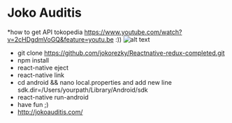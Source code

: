 # Joko Auditis
*how to get API tokopedia https://www.youtube.com/watch?v=2cHDgdmVoGQ&feature=youtu.be :))
![alt text](https://i.ytimg.com/vi/vGOldJHyXAc/maxresdefault.jpg)

* git clone https://github.com/jokorezky/Reactnative-redux-completed.git
* npm install
* react-native eject
* react-native link
* cd android && nano local.properties and add new line sdk.dir=/Users/yourpath/Library/Android/sdk
* react-native run-android
* have fun ;)
* http://jokoauditis.com/
